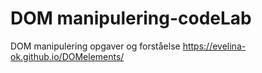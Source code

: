 # DOM manipulering-codeLab
DOM manipulering opgaver og forståelse
https://evelina-ok.github.io/DOMelements/
